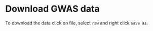 # Download GWAS data #

To download the data click on file, select `raw` and right click `save as`. 

